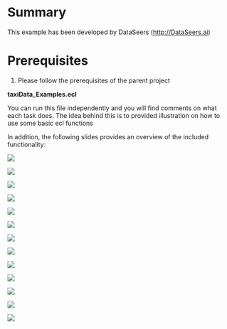 # Summary 

This example has been developed by DataSeers (http://DataSeers.ai)


# Prerequisites 

1)  Please follow the prerequisites of the parent project
		

**taxiData_Examples.ecl**

You can run this file independently and you will find comments on what each task does.
The idea behind this is to provided illustration on how to use some basic ecl functions

In addition, the following slides provides an overview of the included functionality: 

![](images/spray.JPG)

![](images/record_structure.JPG)

![](images/reading_sprayed_file.JPG)

![](images/basic_ecl_functions.JPG)

![](images/massaging_datasets.JPG)

![](images/gathering_required_fields.JPG)

![](images/identifying_unique_values.JPG)

![](images/analysis_of_trends_1.JPG)

![](images/analysis_of_trends_2.JPG)

![](images/creating_key_value_pair.JPG)

![](images/ml_1.JPG)

![](images/ml_2.JPG)

![](images/despray.JPG)
